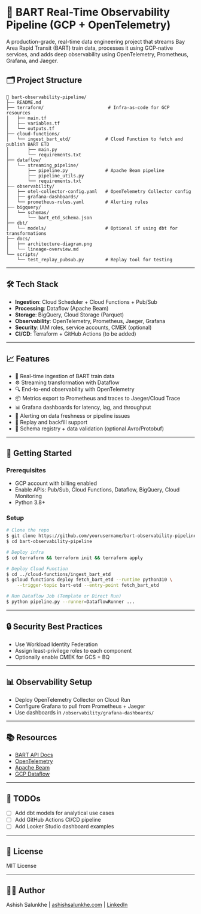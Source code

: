 # 🚦 BART Real-Time Observability Pipeline (GCP + OpenTelemetry)

A production-grade, real-time data engineering project that streams Bay Area Rapid Transit (BART) train data, processes it using GCP-native services, and adds deep observability using OpenTelemetry, Prometheus, Grafana, and Jaeger.

## 🗂️ Project Structure

```
📁 bart-observability-pipeline/
├── README.md
├── terraform/                        # Infra-as-code for GCP resources
│   ├── main.tf
│   ├── variables.tf
│   └── outputs.tf
├── cloud-functions/
│   └── ingest_bart_etd/             # Cloud Function to fetch and publish BART ETD
│       ├── main.py
│       └── requirements.txt
├── dataflow/
│   └── streaming_pipeline/
│       ├── pipeline.py              # Apache Beam pipeline
│       ├── pipeline_utils.py
│       └── requirements.txt
├── observability/
│   ├── otel-collector-config.yaml   # OpenTelemetry Collector config
│   ├── grafana-dashboards/
│   └── prometheus-rules.yaml        # Alerting rules
├── bigquery/
│   └── schemas/
│       └── bart_etd_schema.json
├── dbt/
│   └── models/                      # Optional if using dbt for transformations
├── docs/
│   ├── architecture-diagram.png
│   └── lineage-overview.md
└── scripts/
    └── test_replay_pubsub.py        # Replay tool for testing
```

---

## 🛠️ Tech Stack

- **Ingestion**: Cloud Scheduler + Cloud Functions + Pub/Sub
- **Processing**: Dataflow (Apache Beam)
- **Storage**: BigQuery, Cloud Storage (Parquet)
- **Observability**: OpenTelemetry, Prometheus, Jaeger, Grafana
- **Security**: IAM roles, service accounts, CMEK (optional)
- **CI/CD**: Terraform + GitHub Actions (to be added)

---

## 📈 Features

- 🚆 Real-time ingestion of BART train data
- ⚙️ Streaming transformation with Dataflow
- 🔍 End-to-end observability with OpenTelemetry
- 📦 Metrics export to Prometheus and traces to Jaeger/Cloud Trace
- 📊 Grafana dashboards for latency, lag, and throughput
- 🧪 Alerting on data freshness or pipeline issues
- 🔁 Replay and backfill support
- 🧰 Schema registry + data validation (optional Avro/Protobuf)

---

## 🚀 Getting Started

### Prerequisites
- GCP account with billing enabled
- Enable APIs: Pub/Sub, Cloud Functions, Dataflow, BigQuery, Cloud Monitoring
- Python 3.8+

### Setup
```bash
# Clone the repo
$ git clone https://github.com/yourusername/bart-observability-pipeline.git
$ cd bart-observability-pipeline

# Deploy infra
$ cd terraform && terraform init && terraform apply

# Deploy Cloud Function
$ cd ../cloud-functions/ingest_bart_etd
$ gcloud functions deploy fetch_bart_etd --runtime python310 \
    --trigger-topic bart-etd --entry-point fetch_bart_etd

# Run Dataflow Job (Template or Direct Run)
$ python pipeline.py --runner=DataflowRunner ...
```

---

## 🔒 Security Best Practices
- Use Workload Identity Federation
- Assign least-privilege roles to each component
- Optionally enable CMEK for GCS + BQ

---

## 📊 Observability Setup
- Deploy OpenTelemetry Collector on Cloud Run
- Configure Grafana to pull from Prometheus + Jaeger
- Use dashboards in `/observability/grafana-dashboards/`

---

## 📚 Resources
- [BART API Docs](https://api.bart.gov/docs/etd/)
- [OpenTelemetry](https://opentelemetry.io/docs/)
- [Apache Beam](https://beam.apache.org/)
- [GCP Dataflow](https://cloud.google.com/dataflow)

---

## 📌 TODOs
- [ ] Add dbt models for analytical use cases
- [ ] Add GitHub Actions CI/CD pipeline
- [ ] Add Looker Studio dashboard examples

---

## 📄 License
MIT License

---

## 👨‍💻 Author
Ashish Salunkhe | [ashishsalunkhe.com](https://ashishsalunkhe.com) | [LinkedIn](https://linkedin.com/in/ashishsalunkhe)
